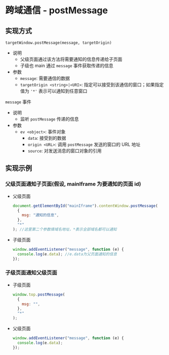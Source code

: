 # 跨域通信 - postMessage

## 实现方式

`targetWindow.postMessage(message, targetOrigin)`

- 说明
  - 父级页面通过该方法将需要通知的信息传递给子页面
  - 子级也 main 通过 `message` 事件获取传递的信息
- 参数
  - `message`: 需要通信的数据
  - `targetOrigin <string>|<URI>`: 指定可以接受到该通信的窗口；如果指定值为 `'*'` 表示可以通知到任意窗口

`message` 事件

- 说明
  - 监听 `postMessage` 传递的信息
- 参数
  - `ev <object>`: 事件对象
    - `data`: 接受到的数据
    - `origin <URL>`: 调用 `postMessage` 发送的窗口的 URL 地址
    - `source`: 对发送消息的窗口对象的引用

## 实现示例

### 父级页面通知子页面(假设, mainIframe 为要通知的页面 id)

- 父级页面

  ```js
  document.getElementById("mainIframe").contentWindow.postMessage(
    {
      msg: "通知的信息",
    },
    "*"
  ); //这里第二个参数填域名地址，*表示全部域名都可以通知
  ```

- 子级页面

  ```js
  window.addEventListener("message", function (e) {
    console.log(e.data); //e.data为父页面通知的信息
  });
  ```

### 子级页面通知父级页面

- 子级页面

  ```js
  window.top.postMessage(
    {
      msg: "",
    },
    "*"
  );
  ```

- 父级页面

  ```js
  window.addEventListener("message", function (e) {
    console.log(e.data);
  });
  ```
